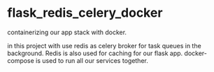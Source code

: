 # flask_redis_celery_docker
containerizing our app stack with docker.

in this project with use redis as celery broker for task queues in the background. Redis is also used for caching for our flask app.
docker-compose is used to run all our services together.
